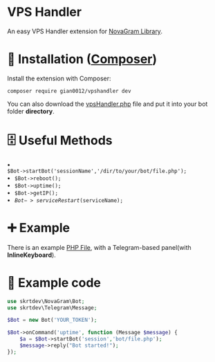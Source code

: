 # VPS Handler
An easy VPS Handler extension for <a href='https://github.com/skrtdev/NovaGram'>NovaGram Library</a>.
# 📄 Installation (<a href='https://getcomposer.org/'>Composer</a>)
Install the extension with Composer:
<pre><code>composer require gian0012/vpshandler dev</code></pre>

You can also download the <a href='https://github.com/gian0012/VPS-Handler/blob/main/src/vpsHandler.php'>vpsHandler.php</a> file and put it into your bot folder <b>directory</b>.
# 🗄 Useful Methods
<b> • </b><code> $Bot->startBot('sessionName','/dir/to/your/bot/file.php');</code> \
<b> • </b><code> $Bot->reboot();</code> \
<b> • </b><code> $Bot->uptime();</code> \
<b> • </b><code> $Bot->getIP();</code> \
<b> • </b><code> $Bot->serviceRestart($serviceName);</code> 
# ➕ Example
There is an example <a href='https://github.com/gian0012/VPS-Handler/blob/main/examples/panel.php'>PHP File</a>, with a Telegram-based panel(with <b>InlineKeyboard</b>).
# 📑 Example code
```php
use skrtdev\NovaGram\Bot;
use skrtdev\Telegram\Message;

$Bot = new Bot('YOUR_TOKEN');

$Bot->onCommand('uptime', function (Message $message) {
    $a = $Bot->startBot('session','bot/file.php');
    $message->reply("Bot started!");
});
    
 
